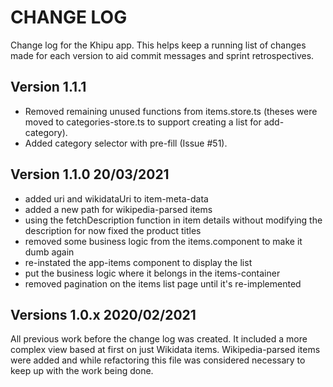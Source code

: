 # CHANGE LOG

Change log for the Khipu app. This helps keep a running list of changes made for each version to aid commit messages and sprint retrospectives.

## Version 1.1.1

- Removed remaining unused functions from items.store.ts (theses were moved to categories-store.ts to support creating a list for add-category).
- Added category selector with pre-fill (Issue #51).

## Version 1.1.0 20/03/2021

- added uri and wikidataUri to item-meta-data
- added a new path for wikipedia-parsed items
- using the fetchDescription function in item details without modifying the description for now
  fixed the product titles
- removed some business logic from the items.component to make it dumb again
- re-instated the app-items component to display the list
- put the business logic where it belongs in the items-container
- removed pagination on the items list page until it's re-implemented

## Versions 1.0.x 2020/02/2021

All previous work before the change log was created. It included a more complex view based at first on just Wikidata items. Wikipedia-parsed items were added and while refactoring this file was considered necessary to keep up with the work being done.
